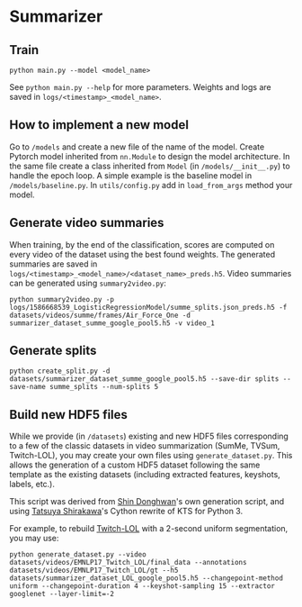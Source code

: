 # Summarizer

## Train
```
python main.py --model <model_name>
```
See `python main.py --help` for more parameters. Weights and logs are saved in `logs/<timestamp>_<model_name>`.

## How to implement a new model
Go to `/models` and create a new file of the name of the model. Create Pytorch model inherited from `nn.Module` to design the model architecture. In the same file create a class inherited from `Model` (in `/models/__init__.py`) to handle the epoch loop. A simple example is the baseline model in `/models/baseline.py`. In `utils/config.py` add in `load_from_args` method your model.

## Generate video summaries
When training, by the end of the classification, scores are computed on every video of the dataset using the best found weights. The generated summaries are saved in `logs/<timestamp>_<model_name>/<dataset_name>_preds.h5`. Video summaries can be generated using `summary2video.py`:
```
python summary2video.py -p logs/1586668539_LogisticRegressionModel/summe_splits.json_preds.h5 -f datasets/videos/summe/frames/Air_Force_One -d summarizer_dataset_summe_google_pool5.h5 -v video_1
```

## Generate splits
```
python create_split.py -d datasets/summarizer_dataset_summe_google_pool5.h5 --save-dir splits --save-name summe_splits --num-splits 5
```

## Build new HDF5 files
While we provide (in `/datasets`) existing and new HDF5 files corresponding to a few of the classic datasets in video summarization (SumMe, TVSum, Twitch-LOL), you may create your own files using `generate_dataset.py`. This allows the generation of a custom HDF5 dataset following the same template as the existing datasets (including extracted features, keyshots, labels, etc.).

This script was derived from [Shin Donghwan](https://github.com/SinDongHwan/pytorch-vsumm-reinforce/blob/master/utils/generate_dataset.py)'s own generation script, and using [Tatsuya Shirakawa](https://github.com/TatsuyaShirakawa/KTS)'s Cython rewrite of KTS for Python 3.

For example, to rebuild [Twitch-LOL](https://github.com/chengyangfu/Pytorch-Twitch-LOL#dataset-download---google-drive) with a 2-second uniform segmentation, you may use:
```
python generate_dataset.py --video datasets/videos/EMNLP17_Twitch_LOL/final_data --annotations datasets/videos/EMNLP17_Twitch_LOL/gt --h5 datasets/summarizer_dataset_LOL_google_pool5.h5 --changepoint-method uniform --changepoint-duration 4 --keyshot-sampling 15 --extractor googlenet --layer-limit=-2
```
